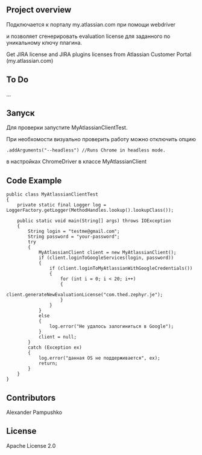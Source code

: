 ## Project overview
Подключается к порталу my.atlassian.com при помощи webdriver 

и позволяет сгенерировать evaluation license для заданного по уникальному ключу плагина.

Get JIRA license and JIRA plugins licenses from Atlassian Customer Portal (my.atlassian.com)
  
## To Do
...
  
## Запуск

Для проверки запустите MyAtlassianClientTest.

При необхомости визуально проверить работу можно отключить опцию

```
.addArguments("--headless") //Runs Chrome in headless mode.
```

в настройках ChromeDriver в классе MyAtlassianClient
  
## Code Example
  
```
public class MyAtlassianClientTest
{
	private static final Logger log = LoggerFactory.getLogger(MethodHandles.lookup().lookupClass());
	
	public static void main(String[] args) throws IOException
	{
		String login = "testme@gmail.com";
		String password = "your-password";
		try
		{
			MyAtlassianClient client = new MyAtlassianClient();
			if (client.loginToGoogleServices(login, password))
			{
				if (client.loginToMyAtlassianWithGoogleCredentials())
				{
					for (int i = 0; i < 20; i++)
					{
						client.generateNewEvaluationLicense("com.thed.zephyr.je");
					}
				}
			}
			else
			{
				log.error("Не удалось залогиниться в Google");
			}
			client = null;
		}
		catch (Exception ex)
		{
			log.error("данная OS не поддерживается", ex);
			return;
		}
	}
}
```  
## Contributors

Alexander Pampushko
   
## License
  
Apache License 2.0
